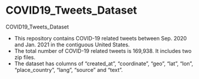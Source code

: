 # COVID19_Tweets_Dataset
COVID19_Tweets_Dataset

- This repository contains COVID-19 related tweets between Sep. 2020 and Jan. 2021 in the contiguous United States. 
- The total number of COVID-19 related tweets is 169,938. It includes two zip files.
- The dataset has columns of “created_at”, “coordinate”, “geo”, “lat”, “lon”, “place_country”, “lang”, “source” and “text”.
